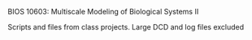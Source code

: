 BIOS 10603: Multiscale Modeling of Biological Systems II

Scripts and files from class projects. Large DCD and log files excluded
